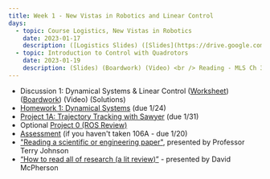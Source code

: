 ```yaml
---
title: Week 1 - New Vistas in Robotics and Linear Control
days:
  - topic: Course Logistics, New Vistas in Robotics
    date: 2023-01-17
    description: ([Logistics Slides) ([Slides](https://drive.google.com/drive/u/2/folders/1spew-p4xjaw9b4sscoe43aCJNNkMhyVH)) (Video) <br /> Reading - MLS 2.1-2.5, 3.1-3.3 <br /> Optional Reading - MLS Appendix A.3
  - topic: Introduction to Control with Quadrotors
    date: 2023-01-19
    description: (Slides) (Boardwork) (Video) <br /> Reading - MLS Ch 3.4, 4.1-4.3
---
```

- Discussion 1: Dynamical Systems & Linear Control ([Worksheet](./assets/disc/Discussion_1_Dynamical_Systems.pdf)) ([Boardwork](./assets/disc/118_disc.pdf)) (Video) (Solutions)
- [Homework 1: Dynamical Systems](./assets/hw/Homework_1__Dynamical_Systems.pdf) (due 1/24)
- [Project 1A: Trajectory Tracking with Sawyer](./assets/proj/proj1a.pdf) (due 1/31)
- Optional [Project 0 (ROS Review)](./assets/proj/proj0.pdf)
- [Assessment](./assets/misc/Background_Assessment.pdf) (if you haven't taken 106A - due 1/20)
- ["Reading a scientific or engineering paper"](https://youtu.be/0nwFSCAacWk), presented by Professor Terry Johnson
- [“How to read all of research (a lit review)”](https://youtu.be/y9rAzM30EDw) - presented by David McPherson

<a id="Week2"></a>
